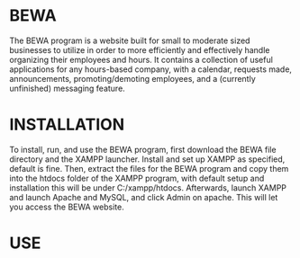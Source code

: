 # BEWA

The BEWA program is a website built for small to moderate sized businesses to utilize in order to more efficiently and effectively handle organizing their employees and hours. It contains a collection of useful applications for any hours-based company, with a calendar, requests made, announcements, promoting/demoting employees, and a (currently unfinished) messaging feature.

# INSTALLATION
To install, run, and use the BEWA program, first download the BEWA file directory and the XAMPP launcher. Install and set up XAMPP as specified, default is fine. Then, extract the files for the BEWA program and copy them into the htdocs folder of the XAMPP program, with default setup and installation this will be under C:/xampp/htdocs. Afterwards, launch XAMPP and launch Apache and MySQL, and click Admin on apache. This will let you access the BEWA website.

# USE
